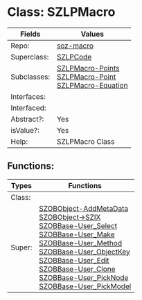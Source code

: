 
# Class:	SZLPMacro

| Fields | Values |
| --------- | --------- |
| Repo: | [soz-macro](/repos/soz-macro.html) |
| Superclass: | [SZLPCode](SZLPCode.html) |
| Subclasses: | [SZLPMacro-Points](SZLPMacro-Points.html) <br> [SZLPMacro-Point](SZLPMacro-Point.html) <br> [SZLPMacro-Equation](SZLPMacro-Equation.html) |
| Interfaces: |  |
| Interfaced: |  |
| Abstract?: | Yes |
| isValue?: | Yes |
| Help: | SZLPMacro Class |


## Functions:

| Types | Functions |
| --------- | --------- |
| Class: |  |
| Super: | [SZOBObject-AddMetaData](SZOBObject.html) <br> [SZOBObject->SZIX](SZOBObject.html) <br> [SZOBBase-User_Select](SZOBBase.html) <br> [SZOBBase-User_Make](SZOBBase.html) <br> [SZOBBase-User_Method](SZOBBase.html) <br> [SZOBBase-User_ObjectKey](SZOBBase.html) <br> [SZOBBase-User_Edit](SZOBBase.html) <br> [SZOBBase-User_Clone](SZOBBase.html) <br> [SZOBBase-User_PickNode](SZOBBase.html) <br> [SZOBBase-User_PickModel](SZOBBase.html) |


